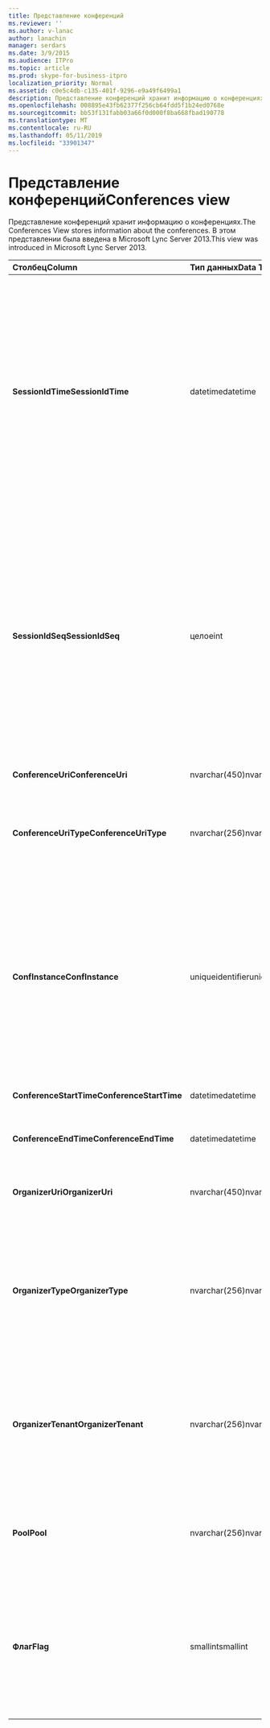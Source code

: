 ```yaml
---
title: Представление конференций
ms.reviewer: ''
ms.author: v-lanac
author: lanachin
manager: serdars
ms.date: 3/9/2015
ms.audience: ITPro
ms.topic: article
ms.prod: skype-for-business-itpro
localization_priority: Normal
ms.assetid: c0e5c4db-c135-401f-9296-e9a49f6499a1
description: Представление конференций хранит информацию о конференциях. В этом представлении была введена в Microsoft Lync Server 2013.
ms.openlocfilehash: 008895e43fb62377f256cb64fdd5f1b24ed0768e
ms.sourcegitcommit: bb53f131fabb03a66f0d000f8ba668fbad190778
ms.translationtype: MT
ms.contentlocale: ru-RU
ms.lasthandoff: 05/11/2019
ms.locfileid: "33901347"
---
```

# <a name="conferences-view"></a><span data-ttu-id="aafe4-104">Представление конференций</span><span class="sxs-lookup"><span data-stu-id="aafe4-104">Conferences view</span></span>
 
<span data-ttu-id="aafe4-105">Представление конференций хранит информацию о конференциях.</span><span class="sxs-lookup"><span data-stu-id="aafe4-105">The Conferences View stores information about the conferences.</span></span> <span data-ttu-id="aafe4-106">В этом представлении была введена в Microsoft Lync Server 2013.</span><span class="sxs-lookup"><span data-stu-id="aafe4-106">This view was introduced in Microsoft Lync Server 2013.</span></span>
  
|<span data-ttu-id="aafe4-107">**Столбец**</span><span class="sxs-lookup"><span data-stu-id="aafe4-107">**Column**</span></span>|<span data-ttu-id="aafe4-108">**Тип данных**</span><span class="sxs-lookup"><span data-stu-id="aafe4-108">**Data Type**</span></span>|<span data-ttu-id="aafe4-109">**Сведения**</span><span class="sxs-lookup"><span data-stu-id="aafe4-109">**Details**</span></span>|
|:-----|:-----|:-----|
|<span data-ttu-id="aafe4-110">**SessionIdTime**</span><span class="sxs-lookup"><span data-stu-id="aafe4-110">**SessionIdTime**</span></span> <br/> |<span data-ttu-id="aafe4-111">datetime</span><span class="sxs-lookup"><span data-stu-id="aafe4-111">datetime</span></span>  <br/> |<span data-ttu-id="aafe4-112">Время запроса сеанса.</span><span class="sxs-lookup"><span data-stu-id="aafe4-112">Time of session request.</span></span> <span data-ttu-id="aafe4-113">Используется совместно с SessionIdSeq для уникальной идентификации сеанса.</span><span class="sxs-lookup"><span data-stu-id="aafe4-113">Used in conjunction with SessionIdSeq to uniquely identify a session.</span></span> <span data-ttu-id="aafe4-114">В разделе [диалоговых окон в таблице в Скайп для Business Server 2015](dialogs.md) для получения дополнительных сведений.</span><span class="sxs-lookup"><span data-stu-id="aafe4-114">See the [Dialogs table in Skype for Business Server 2015](dialogs.md) for more information.</span></span> <br/> |
|<span data-ttu-id="aafe4-115">**SessionIdSeq**</span><span class="sxs-lookup"><span data-stu-id="aafe4-115">**SessionIdSeq**</span></span> <br/> |<span data-ttu-id="aafe4-116">целое</span><span class="sxs-lookup"><span data-stu-id="aafe4-116">int</span></span>  <br/> |<span data-ttu-id="aafe4-117">Номер идентификатора для идентификации сеанса.</span><span class="sxs-lookup"><span data-stu-id="aafe4-117">ID number to identify the session.</span></span> <span data-ttu-id="aafe4-118">Используется в сочетании с SessionIdTime для уникальной идентификации сеанса.</span><span class="sxs-lookup"><span data-stu-id="aafe4-118">Used in conjunction with SessionIdTime to uniquely identify a session.</span></span> <span data-ttu-id="aafe4-119">В разделе [диалоговых окон в таблице в Скайп для Business Server 2015](dialogs.md) для получения дополнительных сведений.</span><span class="sxs-lookup"><span data-stu-id="aafe4-119">See the [Dialogs table in Skype for Business Server 2015](dialogs.md) for more information.</span></span> <br/> |
|<span data-ttu-id="aafe4-120">**ConferenceUri**</span><span class="sxs-lookup"><span data-stu-id="aafe4-120">**ConferenceUri**</span></span> <br/> |<span data-ttu-id="aafe4-121">nvarchar(450)</span><span class="sxs-lookup"><span data-stu-id="aafe4-121">nvarchar(450)</span></span>  <br/> |<span data-ttu-id="aafe4-122">URI конференции.</span><span class="sxs-lookup"><span data-stu-id="aafe4-122">URI for the conference.</span></span>  <br/> |
|<span data-ttu-id="aafe4-123">**ConferenceUriType**</span><span class="sxs-lookup"><span data-stu-id="aafe4-123">**ConferenceUriType**</span></span> <br/> |<span data-ttu-id="aafe4-124">nvarchar(256)</span><span class="sxs-lookup"><span data-stu-id="aafe4-124">nvarchar(256)</span></span>  <br/> |<span data-ttu-id="aafe4-125">Тип URI конференции.</span><span class="sxs-lookup"><span data-stu-id="aafe4-125">Type of the conference URI.</span></span> <span data-ttu-id="aafe4-126">В [таблице UriTypes](uritypes.md) для получения дополнительных сведений см.</span><span class="sxs-lookup"><span data-stu-id="aafe4-126">See the [UriTypes table](uritypes.md) for more information.</span></span> <br/> |
|<span data-ttu-id="aafe4-127">**ConfInstance**</span><span class="sxs-lookup"><span data-stu-id="aafe4-127">**ConfInstance**</span></span> <br/> |<span data-ttu-id="aafe4-128">uniqueidentifier</span><span class="sxs-lookup"><span data-stu-id="aafe4-128">uniqueidentifier</span></span>  <br/> |<span data-ttu-id="aafe4-129">Используется для повторяющихся конференций.</span><span class="sxs-lookup"><span data-stu-id="aafe4-129">Used for recurring conferences.</span></span> <span data-ttu-id="aafe4-130">Каждый экземпляр повторяющейся конференции имеет одинаковые параметр ConferenceUri, но разные ConfInstance.</span><span class="sxs-lookup"><span data-stu-id="aafe4-130">Each instance of a recurring conference has the same ConferenceUri but a different ConfInstance.</span></span>  <br/> |
|<span data-ttu-id="aafe4-131">**ConferenceStartTime**</span><span class="sxs-lookup"><span data-stu-id="aafe4-131">**ConferenceStartTime**</span></span> <br/> |<span data-ttu-id="aafe4-132">datetime</span><span class="sxs-lookup"><span data-stu-id="aafe4-132">datetime</span></span>  <br/> |<span data-ttu-id="aafe4-133">Время начала конференции.</span><span class="sxs-lookup"><span data-stu-id="aafe4-133">Starting time for the conference.</span></span>  <br/> |
|<span data-ttu-id="aafe4-134">**ConferenceEndTime**</span><span class="sxs-lookup"><span data-stu-id="aafe4-134">**ConferenceEndTime**</span></span> <br/> |<span data-ttu-id="aafe4-135">datetime</span><span class="sxs-lookup"><span data-stu-id="aafe4-135">datetime</span></span>  <br/> |<span data-ttu-id="aafe4-136">Время окончания конференции.</span><span class="sxs-lookup"><span data-stu-id="aafe4-136">Ending time for the conference.</span></span>  <br/> |
|<span data-ttu-id="aafe4-137">**OrganizerUri**</span><span class="sxs-lookup"><span data-stu-id="aafe4-137">**OrganizerUri**</span></span> <br/> |<span data-ttu-id="aafe4-138">nvarchar(450)</span><span class="sxs-lookup"><span data-stu-id="aafe4-138">nvarchar(450)</span></span>  <br/> |<span data-ttu-id="aafe4-139">URI пользователя, организовавшего конференцию.</span><span class="sxs-lookup"><span data-stu-id="aafe4-139">URI of the user who organized the conference.</span></span>  <br/> |
|<span data-ttu-id="aafe4-140">**OrganizerType**</span><span class="sxs-lookup"><span data-stu-id="aafe4-140">**OrganizerType**</span></span> <br/> |<span data-ttu-id="aafe4-141">nvarchar(256)</span><span class="sxs-lookup"><span data-stu-id="aafe4-141">nvarchar(256)</span></span>  <br/> |<span data-ttu-id="aafe4-142">Тип URI пользователя, организовавшего конференцию.</span><span class="sxs-lookup"><span data-stu-id="aafe4-142">Type of URI of the user who organized the conference.</span></span> <span data-ttu-id="aafe4-143">В [таблице UriTypes](uritypes.md) для получения дополнительных сведений см.</span><span class="sxs-lookup"><span data-stu-id="aafe4-143">See the [UriTypes table](uritypes.md) for more information.</span></span> <br/> |
|<span data-ttu-id="aafe4-144">**OrganizerTenant**</span><span class="sxs-lookup"><span data-stu-id="aafe4-144">**OrganizerTenant**</span></span> <br/> |<span data-ttu-id="aafe4-145">nvarchar(256)</span><span class="sxs-lookup"><span data-stu-id="aafe4-145">nvarchar(256)</span></span>  <br/> |<span data-ttu-id="aafe4-146">Клиент пользователя, организовавшего конференцию.</span><span class="sxs-lookup"><span data-stu-id="aafe4-146">Tenant of the user who organized the conference.</span></span> <span data-ttu-id="aafe4-147">В [таблице клиентов](tenants.md) для получения дополнительных сведений см.</span><span class="sxs-lookup"><span data-stu-id="aafe4-147">See the [Tenants table](tenants.md) for more information.</span></span> <br/> |
|<span data-ttu-id="aafe4-148">**Pool**</span><span class="sxs-lookup"><span data-stu-id="aafe4-148">**Pool**</span></span> <br/> |<span data-ttu-id="aafe4-149">nvarchar(256)</span><span class="sxs-lookup"><span data-stu-id="aafe4-149">nvarchar(256)</span></span>  <br/> |<span data-ttu-id="aafe4-150">Полное доменное имя пула, в котором размещена конференция.</span><span class="sxs-lookup"><span data-stu-id="aafe4-150">Fully qualified domain name of the pool that hosted the conference.</span></span>  <br/> |
|<span data-ttu-id="aafe4-151">**Флаг**</span><span class="sxs-lookup"><span data-stu-id="aafe4-151">**Flag**</span></span> <br/> |<span data-ttu-id="aafe4-152">smallint</span><span class="sxs-lookup"><span data-stu-id="aafe4-152">smallint</span></span>  <br/> |<span data-ttu-id="aafe4-153">Битовая маска, которая содержит атрибуты конференции.</span><span class="sxs-lookup"><span data-stu-id="aafe4-153">Bit mask that contains Conference Attributes.</span></span> <span data-ttu-id="aafe4-154">Возможные значения</span><span class="sxs-lookup"><span data-stu-id="aafe4-154">Possible values are:</span></span>  <br/> <span data-ttu-id="aafe4-155">0X01 — искусственная транзакция</span><span class="sxs-lookup"><span data-stu-id="aafe4-155">0X01 - Synthetic Transaction</span></span>  <br/> |
   

